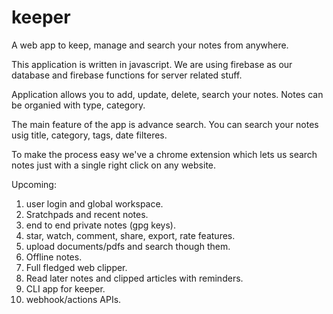 # keeper
A web app to keep, manage and search your notes from anywhere.

This application is written in javascript.
We are using firebase as our database and firebase functions for server related stuff.

Application allows you to add, update, delete, search your notes.
Notes can be organied with type, category.

The main feature of the app is advance search.
You can search your notes usig title, category, tags, date filteres.

To make the process easy we've a chrome extension which lets us search notes just with a single right click on any website.

Upcoming:
1. user login and global workspace.
2. Sratchpads and recent notes.
4. end to end private notes (gpg keys).
5. star, watch, comment, share, export, rate features.
6. upload documents/pdfs and search though them.
7. Offline notes.
8. Full fledged web clipper.
9. Read later notes and clipped articles with reminders.
10. CLI app for keeper.
11. webhook/actions APIs.

